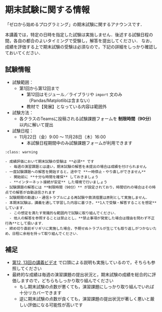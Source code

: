 # 期末試験に関する情報

「ゼロから始めるプログラミング」の期末試験に関するアナウンスです．

本講義では，特定の日時を指定した試験は実施しません．後述する試験日程の間，各自の都合のよいタイミングで受験し，解答を提出してください．
なお，成績を評価する上で期末試験の受験は必須なので，下記の詳細をしっかり確認しておいてください．


## 試験情報

- 試験範囲：
  - 第1回から第12回まで
    - 第12回はモジュール／ライブラリや `import` 文のみ（Pandas/Matplotlibは含まない）
    - 教材で【発展】となっている内容は範囲外
- 試験方法：
  - 各クラスのTeamsに投稿される試験課題フォームを **制限時間（90分）** 以内に解いて提出
- 試験日程：
  - 11月22日（金）9:00 〜 11月28日（木）16:00
    - 本試験日程期間中のみ試験課題フォームが利用できます


`````{admonition} 注意
:class: warning

- 成績評価において期末試験の受験は **必須** です
  - 毎週の演習課題とは違い，期末試験の解答を未提出の場合は成績を付けられません
- 一度試験課題への解答を開始すると，途中で **一時停止・やり直しができません**
  - 開始前に **十分な時間を確保** しておきましょう
  - **インターネット接続が安定** した環境で行いましょう
- 試験課題の解答には **制限時間（90分）** が設定されており，時間切れの場合はその時点での解答が自動送信されます
- 試験期間の勘違い・通信トラブルによる再試験や救済措置は原則として実施しません．
- 本期末試験は，講義を通して学習した内容に基づき，**1人で受験・解答することを想定**しています．
  - この想定を満たす常識的な範囲内で試験に取り組んでください．
  - 他人の解答を参照することは禁止とし，**禁止事項が発覚した場合は理由を問わず不正行為**として扱います．
- 締め切り直前ギリギリに実施した場合，予期せぬトラブルが生じても取り返しがつかないため，日程に余裕を持って取り組んでください．
`````

## 補足

- [第12, 13回の講義ビデオ](https://hiroshimauniv-my.sharepoint.com/:v:/g/personal/furui_hiroshima-u_ac_jp/EUCcEhx8-BZGpOR65IGiYqsBmguwLUVXcm3yHdOyJW0Qbw) で口頭による説明も実施しているので，そちらも参照してください
- 最終的な成績は毎週の演習課題の提出状況と，期末試験の成績を総合的に評価しますので，どちらもしっかり取り組んでください
  - もし期末試験の点数が悪くても，演習課題にしっかり取り組んでいれば十分リカバーできます
  - 逆に期末試験の点数が良くても，演習課題の提出状況が著しく悪いと厳しい評価になる可能性が高いです